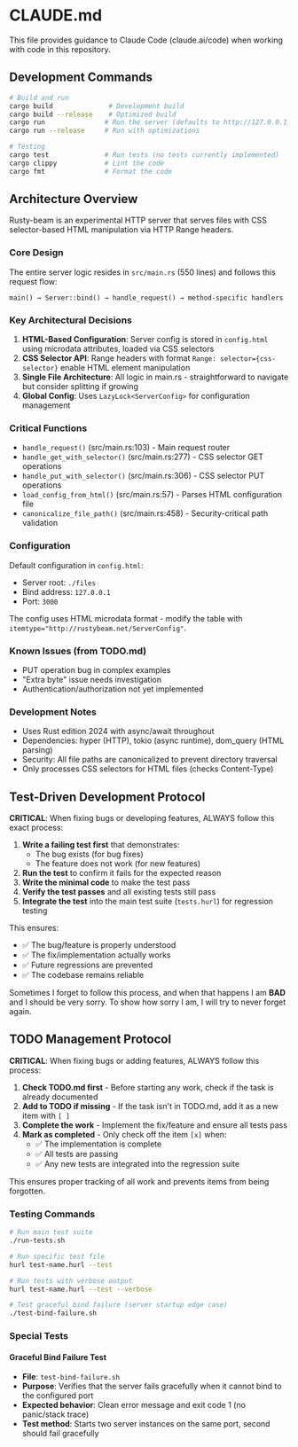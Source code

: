 # CLAUDE.md

This file provides guidance to Claude Code (claude.ai/code) when working with code in this repository.

## Development Commands

```bash
# Build and run
cargo build              # Development build
cargo build --release    # Optimized build
cargo run               # Run the server (defaults to http://127.0.0.1:3000)
cargo run --release     # Run with optimizations

# Testing
cargo test              # Run tests (no tests currently implemented)
cargo clippy            # Lint the code
cargo fmt               # Format the code
```

## Architecture Overview

Rusty-beam is an experimental HTTP server that serves files with CSS selector-based HTML manipulation via HTTP Range headers.

### Core Design

The entire server logic resides in `src/main.rs` (550 lines) and follows this request flow:
```
main() → Server::bind() → handle_request() → method-specific handlers
```

### Key Architectural Decisions

1. **HTML-Based Configuration**: Server config is stored in `config.html` using microdata attributes, loaded via CSS selectors
2. **CSS Selector API**: Range headers with format `Range: selector={css-selector}` enable HTML element manipulation
3. **Single File Architecture**: All logic in main.rs - straightforward to navigate but consider splitting if growing
4. **Global Config**: Uses `LazyLock<ServerConfig>` for configuration management

### Critical Functions

- `handle_request()` (src/main.rs:103) - Main request router
- `handle_get_with_selector()` (src/main.rs:277) - CSS selector GET operations
- `handle_put_with_selector()` (src/main.rs:306) - CSS selector PUT operations
- `load_config_from_html()` (src/main.rs:57) - Parses HTML configuration file
- `canonicalize_file_path()` (src/main.rs:458) - Security-critical path validation

### Configuration

Default configuration in `config.html`:
- Server root: `./files`
- Bind address: `127.0.0.1`
- Port: `3000`

The config uses HTML microdata format - modify the table with `itemtype="http://rustybeam.net/ServerConfig"`.

### Known Issues (from TODO.md)

- PUT operation bug in complex examples
- "Extra byte" issue needs investigation
- Authentication/authorization not yet implemented

### Development Notes

- Uses Rust edition 2024 with async/await throughout
- Dependencies: hyper (HTTP), tokio (async runtime), dom_query (HTML parsing)
- Security: All file paths are canonicalized to prevent directory traversal
- Only processes CSS selectors for HTML files (checks Content-Type)

## Test-Driven Development Protocol

**CRITICAL**: When fixing bugs or developing features, ALWAYS follow this exact process:

1. **Write a failing test first** that demonstrates:
   - The bug exists (for bug fixes)
   - The feature does not work (for new features)
2. **Run the test** to confirm it fails for the expected reason
3. **Write the minimal code** to make the test pass
4. **Verify the test passes** and all existing tests still pass
5. **Integrate the test** into the main test suite (`tests.hurl`) for regression testing

This ensures:
- ✅ The bug/feature is properly understood
- ✅ The fix/implementation actually works
- ✅ Future regressions are prevented
- ✅ The codebase remains reliable

Sometimes I forget to follow this process, and when that happens I am **BAD** and I should be very sorry. To show how sorry I am, I will try to never forget again.

## TODO Management Protocol

**CRITICAL**: When fixing bugs or adding features, ALWAYS follow this process:

1. **Check TODO.md first** - Before starting any work, check if the task is already documented
2. **Add to TODO if missing** - If the task isn't in TODO.md, add it as a new item with `[ ]`
3. **Complete the work** - Implement the fix/feature and ensure all tests pass
4. **Mark as completed** - Only check off the item `[x]` when:
   - ✅ The implementation is complete
   - ✅ All tests are passing
   - ✅ Any new tests are integrated into the regression suite

This ensures proper tracking of all work and prevents items from being forgotten.

### Testing Commands

```bash
# Run main test suite
./run-tests.sh

# Run specific test file
hurl test-name.hurl --test

# Run tests with verbose output
hurl test-name.hurl --test --verbose

# Test graceful bind failure (server startup edge case)
./test-bind-failure.sh
```

### Special Tests

#### Graceful Bind Failure Test
- **File**: `test-bind-failure.sh`
- **Purpose**: Verifies that the server fails gracefully when it cannot bind to the configured port
- **Expected behavior**: Clean error message and exit code 1 (no panic/stack trace)
- **Test method**: Starts two server instances on the same port, second should fail gracefully